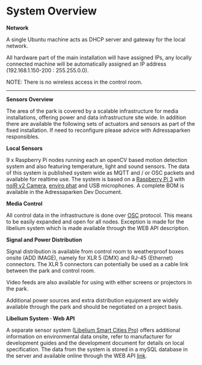 # System Overview

**Network**

A single Ubuntu machine acts as DHCP server and gateway for the local network.

All hardware part of the main installation will have assigned IPs, any locally connected machine will be automatically assigned an IP address \(192.168.1.150-200 : 255.255.0.0\).

NOTE: There is no wireless access in the control room.    
****

**Sensors Overview**

The area of the park is covered by a scalable infrastructure for media installations, offering power and data infrastructure site wide. In addition there are available the following sets of actuators and sensors as part of the fixed installation. If need to reconfigure please advice with Adressaparken responsibles.

**Local Sensors**

9 x Raspberry Pi nodes running each an openCV based motion detection system and also featuring temperature, light and sound sensors. The data of this system is published system wide as MQTT and / or OSC packets and available for realtime use. The system is based on a [Raspberry Pi 3](https://www.raspberrypi.org/products/raspberry-pi-3-model-b/) with [noIR v2 Camera](https://www.raspberrypi.org/products/pi-noir-camera-v2/), [enviro phat](https://shop.pimoroni.com/products/enviro-phat) and USB microphones. A complete BOM is available in the Adressaparken Dev Document.

**Media Control**

All control data in the infrastructure is done over [OSC](https://en.wikipedia.org/wiki/Open_Sound_Control) protocol. This means to be easily expanded and open for all nodes. Exception is made for the libelium system which is made available through the WEB API description.

**Signal and Power Distribution**

Signal distribution is available from control room to weatherproof boxes onsite \(ADD IMAGE\), namely for XLR 5 \(DMX\) and RJ-45 \(Ethernet\) connectors. The XLR 5 connectors can potentially be used as a cable link between the park and control room.

Video feeds are also available for using with either screens or projectors in the park.

Additional power sources and extra distribution equipment are widely available through the park and should be negotiated on a project basis.

**Libelium System · Web API**

A separate sensor system \([Libelium Smart Cities Pro](http://www.libelium.com/new-smart-cities-platform-air-quality-dust-sound-light-precision-sensors/)\) offers additional information on environmental data onsite, refer to manufacturer for development guides and the development document for details on local specification. The data from the system is stored in a mySQL database in the server and available online through the WEB API [link](https://adressaparken.no/#cbp=apireference/api_overview.html).

